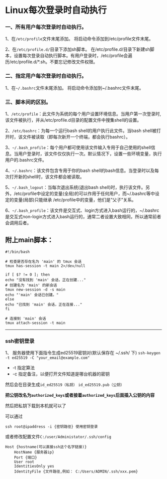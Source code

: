 # Linux每次登录时自动执行
### 一、所有用户每次登录时自动执行。
1、在`/etc/profile`文件末尾添加。
将启动命令添加到/etc/profile文件末尾。

2、在`/etc/profile.d/`目录下添加sh脚本。
在/etc/profile.d/目录下新建sh脚本，设置每次登录自动执行脚本。有用户登录时，/etc/profile会遍历/etc/profile.d/*.sh。不要忘记修改文件权限。

### 二、指定用户每次登录时自动执行。
1、在`~/.bashrc`文件末尾添加。
将启动命令添加到~/.bashrc文件末尾。

### 三、脚本间的区别。
1、`/etc/profile`：此文件为系统的每个用户设置环境信息。当用户第一次登录时,该文件被执行，并从/etc/profile.d目录的配置文件中搜集shell的设置。

2、`/etc/bashrc`：为每一个运行bash shell的用户执行此文件。当bash shell被打开时，该文件被读取（即每次新开一个终端，都会执行bashrc）。

3、`~/.bash_profile`：每个用户都可使用该文件输入专用于自己使用的shell信息。当用户登录时，该文件仅仅执行一次。默认情况下，设置一些环境变量，执行用户的.bashrc文件。

4、`~/.bashrc`：该文件包含专用于你的bash shell的bash信息。当登录时以及每次打开新的shell时，该文件都会被读取。

5、`~/.bash_logout`：当每次退出系统(退出bash shell)时，执行该文件。另外，/etc/profile中设定的变量(全局)的可以作用于任何用户，而~/.bashrc等中设定的变量(局部)只能继承 /etc/profile中的变量，他们是”父子”关系。

6、`~/.bash_profile`：该文件是交互式、login方式进入bash运行的，~/.bashrc是交互式non-login方式进入bash运行的，通常二者设置大致相同，所以通常前者会调用后者。

## 附上main脚本：

    #!/bin/bash

    # 检查是否存在名为 'main' 的 tmux 会话
    tmux has-session -t main 2>/dev/null

    if [ $? != 0 ]; then
    echo "没有找到 'main' 会话，正在创建..."
    # 创建名为 'main' 的新会话
    tmux new-session -d -s main
    echo "'main' 会话已创建。"
    else
    echo "已找到 'main' 会话，正在连接..."
    fi

    # 连接到 'main' 会话
    tmux attach-session -t main

---
### ssh密钥登录 
1、 服务器使用下面指令生成ed25519密钥对(默认保存在 ~/.ssh/ 下)
 `ssh-keygen -t ed25519 -C "your_email@example.com"`
 - -t 指定算法
 - -c 指定备注，以便打开文件知道是哪台机器的密钥

然后会在目录生成`id_ed25519（私钥）`  `id_ed25519.pub（公钥） `

**把公钥改名为`authorized_keys`或者接着`authorized_keys`后面插入公钥的内容**

然后把私钥下载到本机就可以了

可以通过

    ssh root@ipaddress -i {密钥路径} 使用密钥登录

或者修改配置文件`C:/user/Administator/.ssh/config`

    Host {hostname(可以直接ssh这个名字链接)}
        HostName {服务器ip}
        Port {端口}
        User root
        IdentitiesOnly yes
        IdentityFile {文件路径,例如： C:/Users/ADMIN/.ssh/xxx.pem}